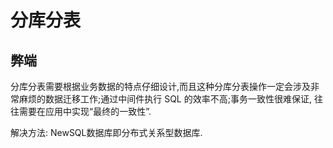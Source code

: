 # 分库分表
## 弊端
分库分表需要根据业务数据的特点仔细设计,而且这种分库分表操作一定会涉及非常麻烦的数据迁移工作;通过中间件执行 SQL 的效率不高;事务一致性很难保证, 往往需要在应用中实现“最终的一致性”.

解决方法: NewSQL数据库即分布式关系型数据库.